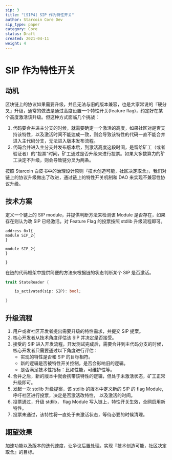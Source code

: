 ```yaml
---
sip: 3
title: "[SIP4] SIP 作为特性开关"
author: Starcoin Core Dev
sip_type: paper
category: Core
status: Draft
created: 2021-04-11
weight: 4
---
```


# SIP 作为特性开关

## 动机

区块链上的协议如果需要升级，并且无法与旧的版本兼容，也是大家常说的『硬分叉』升级，通常的做法是通过高度设置一个特性开关(feature flag)，约定好在某个高度激活该升级。但这种方式面临几个挑战：

1. 代码要合并进主分支的时候，就需要确定一个激活的高度，如果社区对是否支持该特性，以及激活时间不能达成一致，则会导致该特性的代码一直不能合并进入主代码分支，无法进入版本发布流程。
2. 代码合并进入主分支并发布版本后，到激活高度这段时间，是留给矿工（或者验证者）的"投票"时间，矿工通过是否升级来进行投票。如果大多数算力的矿工决定不升级，则会导致链分叉为两条。

按照 Starcoin 白皮书中的治理设计原则『技术创造可能，社区决定取舍』，我们对链上的协议升级做出了改进，通过链上的特性开关机制和 DAO 来实现不兼容性协议升级。


## 技术方案

定义一个链上的 SIP module，并提供判断方法来检测该 Module 是否存在，如果存在则认为改 SIP 已经激活。对 Feature Flag 的投票按照 stdlib 升级流程即可。


```move
address 0x1{
module SIP_2{
}

module SIP_2{
}

}
```


在链的代码框架中提供简便的方法来根据链的状态判断某个 SIP 是否激活。

```rust
trait StateReader {

    is_activated(sip: SIP): bool;

}
```

## 升级流程

1. 用户或者社区开发者提出需要升级的特性需求，并提交 SIP 提案。
2. 核心开发者从技术角度评估该 SIP 并决定是否接受。
3. 接受的 SIP 进入开发流程，开发测试完成后，需要合并到主代码分支的时候，核心开发者只需要通过以下角度进行评估：
   * 实现的特性是否和 SIP 的目标相符。
   * 新的逻辑是否被特性开关控制，是否会影响旧的逻辑。
   * 是否满足技术性指标：比如性能，可维护性等。
4. 合并之后，新的版本中就会携带该特性的逻辑，但处于未激活状态，矿工正常升级即可。
5. 发起一次 stdlib 升级提案，该 stdlib 的版本中定义新的 SIP 的 flag Module, 呼吁社区进行投票，决定是否激活改特性， 以及激活的时间。
6. 投票通过，升级 stdlib， flag Module 写入链上，特性开关生效，全网启用新特性。
7. 投票未通过，该特性将一直处于未激活状态，等待必要的时候清理。


## 期望效果

加速功能以及版本的迭代速度，让争议后置处理。实现『技术创造可能，社区决定取舍』的目标。
